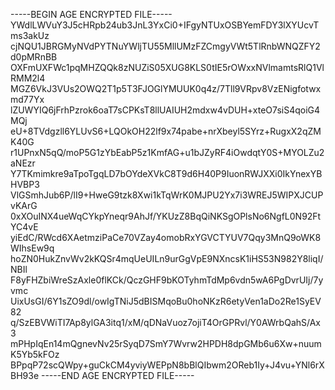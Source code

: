 -----BEGIN AGE ENCRYPTED FILE-----
YWdlLWVuY3J5cHRpb24ub3JnL3YxCi0+IFgyNTUxOSBYemFDY3lXYUcvTms3akUz
cjNQU1JBRGMyNVdPYTNuYWljTU55MllUMzFZCmgyVWt5TlRnbWNQZFY2d0pMRnBB
OXFmUXFWc1pqMHZQQk8zNUZiS05XUG8KLS0tIE5rOWxxNVlmamtsRlQ1VlRMM2l4
MGZ6VkJ3VUs2OWQ2T1p5T3FJOGlYMUUK0q4z/7Tll9VRpv8VzENigfotwxmd77Yx
lZUWYIQ6jFrhPzrok6oaT7sCPKsT8llUAIUH2mdxw4vDUH+xteO7siS4qoiG4MQj
eU+8TVdgzll6YLUvS6+LQOkOH22lf9x74pabe+nrXbeyl5SYrz+RugxX2qZMK40G
r1UPnxN5qQ/moP5G1zYbEabP5z1KmfAG+u1bJZyRF4iOwdqtY0S+MYOLZu2aNEzr
Y7TKmimkre9aTpoTgqLD7bOYdeXVkC8T9d6H40P9IuonRWJXXi0IkYnexYBHVBP3
VlGSmhJub6P/lI9+HweG9tzk8Xwi1kTqWrK0MJPU2Yx7i3WREJ5WIPXJCUPvKArG
0xXOuINX4ueWqCYkpYneqr9AhJf/YKUzZ8BqQiNKSgOPlsNo6NgfL0N92FtYC4vE
yiEdC/RWcd6XAetmziPaCe70VZay4omobRxYGVCTYUV7Qqy3MnQ9oWK8WIhsEw9q
hoZN0HukZnvWv2kKQSr4mqUeUILn9urGgVpE9NXncsK1iHS53N982Y8liqI/NBIl
F8yFHZbiWreSzAxle0flKCk/QczGHF9bKOTyhmTdMp6vdn5wA6PgDvrUIj/7yvmc
UixUsGI/6Y1sZO9dl/owIgTNiJ5dBISMqoBu0hoNKzR6etyVen1aDo2Re1SyEV82
q/SzEBVWiTI7Ap8ylGA3itq1/xM/qDNaVuoz7ojiT4OrGPRvl/Y0AWrbQahS/Ax3
mPHpIqEn14mQgnevNv25rSyqD7SmY7Wvrw2HPDH8dpGMb6u6Xw+nuumK5Yb5kFOz
BPpqP72scQWpy+guCkCM4yviyWEPpN8bBlQIbwm2OReb1Iy+J4vu+YNl6rXBH93e
-----END AGE ENCRYPTED FILE-----
